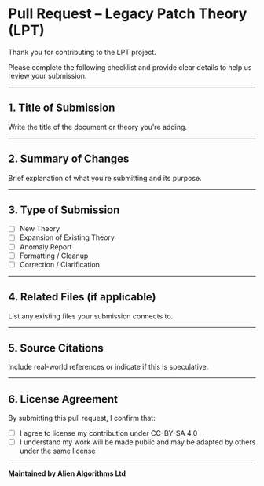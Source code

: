 # Pull Request – Legacy Patch Theory (LPT)

Thank you for contributing to the LPT project.

Please complete the following checklist and provide clear details to help us review your submission.

---

## 1. Title of Submission

Write the title of the document or theory you're adding.

---

## 2. Summary of Changes

Brief explanation of what you’re submitting and its purpose.

---

## 3. Type of Submission

- [ ] New Theory
- [ ] Expansion of Existing Theory
- [ ] Anomaly Report
- [ ] Formatting / Cleanup
- [ ] Correction / Clarification

---

## 4. Related Files (if applicable)

List any existing files your submission connects to.

---

## 5. Source Citations

Include real-world references or indicate if this is speculative.

---

## 6. License Agreement

By submitting this pull request, I confirm that:

- [ ] I agree to license my contribution under CC-BY-SA 4.0
- [ ] I understand my work will be made public and may be adapted by others under the same license

---

**Maintained by Alien Algorithms Ltd**
